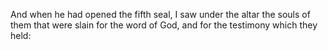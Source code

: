 And when he had opened the fifth seal, I saw under the altar the souls of them that were slain for the word of God, and for the testimony which they held:
